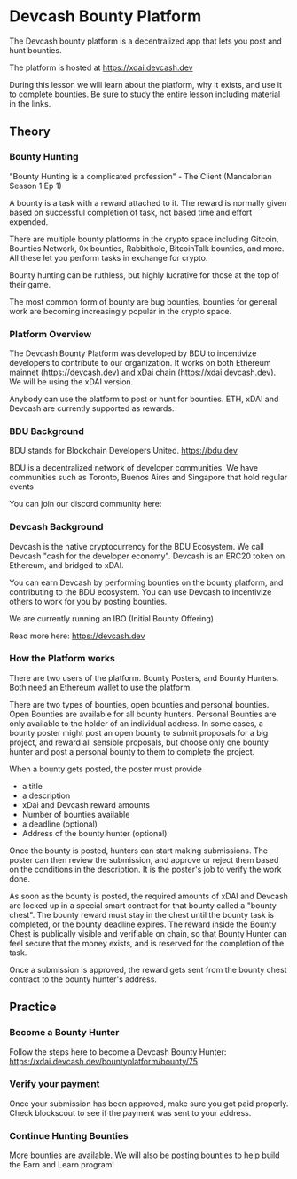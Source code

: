 # Devcash Bounty Platform

The Devcash bounty platform is a decentralized app that lets you post and hunt bounties. 

The platform is hosted at https://xdai.devcash.dev

During this lesson we will learn about the platform, why it exists, and use it to complete bounties. Be sure to study the entire lesson including material in the links. 

## Theory

### Bounty Hunting
"Bounty Hunting is a complicated profession" - The Client (Mandalorian Season 1 Ep 1)

A bounty is a task with a reward attached to it. The reward is normally given based on successful completion of task, not based time and effort expended.

There are multiple bounty platforms in the crypto space including Gitcoin, Bounties Network, 0x bounties, Rabbithole, BitcoinTalk bounties, and more. All these let you perform tasks in exchange for crypto. 

Bounty hunting can be ruthless, but highly lucrative for those at the top of their game. 

The most common form of bounty are bug bounties, bounties for general work are becoming increasingly popular in the crypto space. 

### Platform Overview

The Devcash Bounty Platform was developed by BDU to incentivize developers to contribute to our organization. It works on both Ethereum mainnet (https://devcash.dev) and xDai chain (https://xdai.devcash.dev). We will be using the xDAI version.

Anybody can use the platform to post or hunt for bounties. ETH, xDAI and Devcash are currently supported as rewards. 

### BDU Background

BDU stands for Blockchain Developers United.
https://bdu.dev

BDU is a decentralized network of developer communities. We have communities such as Toronto, Buenos Aires and Singapore that hold regular events 

You can join our discord community here: 


### Devcash Background

Devcash is the native cryptocurrency for the BDU Ecosystem. We call Devcash "cash for the developer economy". Devcash is an ERC20 token on Ethereum, and bridged to xDAI. 

You can earn Devcash by performing bounties on the bounty platform, and contributing to the BDU ecosystem.  You can use Devcash to incentivize others to work for you by posting bounties. 

We are currently running an IBO (Initial Bounty Offering). 

Read more here: https://devcash.dev


### How the Platform works

There are two users of the platform. Bounty Posters, and Bounty Hunters. Both need an Ethereum wallet to use the platform. 

There are two types of bounties, open bounties and personal bounties. Open Bounties are available for all bounty hunters. Personal Bounties are only available to the holder of an individual address. In some cases, a bounty poster might post an open bounty to submit proposals for a big project, and reward all sensible proposals, but choose only one bounty hunter and post a personal bounty to them to complete the project. 

When a bounty gets posted, the poster must provide 
- a title 
- a description
- xDai and Devcash reward amounts
- Number of bounties available
- a deadline (optional)
- Address of the bounty hunter (optional)

Once the bounty is posted, hunters can start making submissions. The poster can then review the submission, and approve or reject them based on the conditions in the description. It is the poster's job to verify the work done. 

As soon as the bounty is posted, the required amounts of xDAI and Devcash are locked up in a special smart contract for that bounty called a "bounty chest".
The bounty reward must stay in the chest until the bounty task is completed, or the bounty deadline expires. 
The reward inside the Bounty Chest is publically visible and verifiable on chain, so that Bounty Hunter can feel secure that the money exists, and is reserved for the completion of the task. 

Once a submission is approved, the reward gets sent from the bounty chest contract to the bounty hunter's address. 



## Practice

### Become a Bounty Hunter
Follow the steps here to become a Devcash Bounty Hunter: https://xdai.devcash.dev/bountyplatform/bounty/75

### Verify your payment
Once your submission has been approved, make sure you got paid properly. Check blockscout to see if the payment was sent to your address. 

### Continue Hunting Bounties
 
More bounties are available. We will also be posting bounties to help build the Earn and Learn program!





